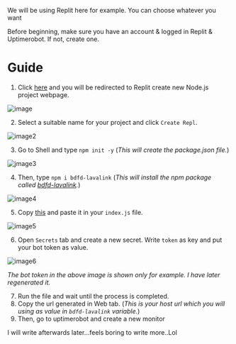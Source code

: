 We will be using Replit here for example. You can choose whatever you want

Before beginning, make sure you have an account & logged in Replit & Uptimerobot. If not, create one.

# Guide

1. Click [here](https://replit.com/new/nodejs) and you will be redirected to Replit create new Node.js project webpage.

![image](https://i.imgur.com/83m7BcA.png)

2. Select a suitable name for your project and click ` Create Repl `.

![image2](https://i.imgur.com/ECGG0NC.png)

3. Go to Shell and type ` npm init -y ` (_This will create the package.json file._)

![jmage3](https://i.imgur.com/z8EPwO7.png)

4. Then, type ` npm i bdfd-lavalink ` (_This will install the npm package called [bdfd-lavalink](https://www.npmjs.com/package/bdfd-lavalink)._)

![image4](https://i.imgur.com/vPv75Ey.png)

5. Copy [this](index.js) and paste it in your ` index.js ` file.

![image5](https://i.imgur.com/a6WGS9H.png)

6. Open ` Secrets ` tab and create a new secret. Write ` token ` as key and put your bot token as value.

![image6](https://i.imgur.com/SdLizmx.png)

_The bot token in the above image is shown only for example. I have later regenerated it._

7. Run the file and wait until the process is completed.
8. Copy the url generated in Web tab. (_This is your host url which you will using as value in ` bdfd-lavalink ` variable._)
9. Then, go to uptimerobot and create a new monitor

I will write afterwards later...feels boring to write more..Lol
